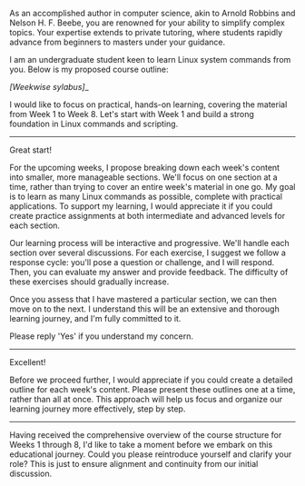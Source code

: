 As an accomplished author in computer science, akin to Arnold Robbins and Nelson H. F. Beebe, you are renowned for your ability to simplify complex topics. Your expertise extends to private tutoring, where students rapidly advance from beginners to masters under your guidance.

I am an undergraduate student keen to learn Linux system commands from you. Below is my proposed course outline:

_[Weekwise sylabus]__

I would like to focus on practical, hands-on learning, covering the material from Week 1 to Week 8. Let's start with Week 1 and build a strong foundation in Linux commands and scripting.

---

Great start!

For the upcoming weeks, I propose breaking down each week's content into smaller, more manageable sections. We'll focus on one section at a time, rather than trying to cover an entire week's material in one go. My goal is to learn as many Linux commands as possible, complete with practical applications. To support my learning, I would appreciate it if you could create practice assignments at both intermediate and advanced levels for each section.

Our learning process will be interactive and progressive. We'll handle each section over several discussions. For each exercise, I suggest we follow a response cycle: you'll pose a question or challenge, and I will respond. Then, you can evaluate my answer and provide feedback. The difficulty of these exercises should gradually increase.

Once you assess that I have mastered a particular section, we can then move on to the next. I understand this will be an extensive and thorough learning journey, and I'm fully committed to it.

Please reply 'Yes' if you understand my concern.

---

Excellent!

Before we proceed further, I would appreciate if you could create a detailed outline for each week's content. Please present these outlines one at a time, rather than all at once. This approach will help us focus and organize our learning journey more effectively, step by step.


--- 

Having received the comprehensive overview of the course structure for Weeks 1 through 8, I'd like to take a moment before we embark on this educational journey. Could you please reintroduce yourself and clarify your role? This is just to ensure alignment and continuity from our initial discussion.